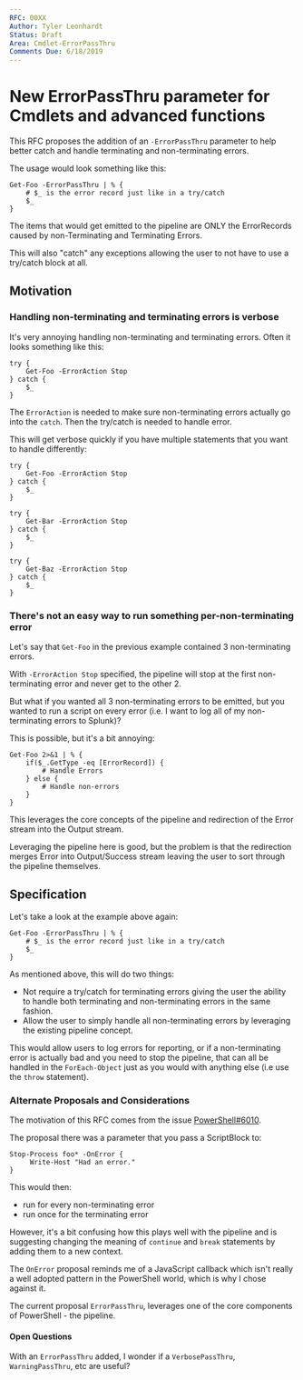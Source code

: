 ```yaml
---
RFC: 00XX
Author: Tyler Leonhardt
Status: Draft
Area: Cmdlet-ErrorPassThru
Comments Due: 6/18/2019
---
```


# New ErrorPassThru parameter for Cmdlets and advanced functions

This RFC proposes the addition of an
`-ErrorPassThru`
parameter to help better catch and handle terminating and non-terminating errors.

The usage would look something like this:

```pwsh
Get-Foo -ErrorPassThru | % {
    # $_ is the error record just like in a try/catch
    $_
}
```

The items that would get emitted to the pipeline are ONLY the ErrorRecords caused by non-Terminating and Terminating Errors.

This will also "catch" any exceptions allowing the user to not have to use a try/catch block at all.

## Motivation

### Handling non-terminating and terminating errors is verbose

It's very annoying handling non-terminating and terminating errors.
Often it looks something like this:

```pwsh
try {
    Get-Foo -ErrorAction Stop
} catch {
    $_
}
```

The
`ErrorAction`
is needed to make sure non-terminating errors actually go into the
`catch`.
Then the try/catch is needed to handle error.

This will get verbose quickly if you have multiple statements that you want to handle differently:

```pwsh
try {
    Get-Foo -ErrorAction Stop
} catch {
    $_
}

try {
    Get-Bar -ErrorAction Stop
} catch {
    $_
}

try {
    Get-Baz -ErrorAction Stop
} catch {
    $_
}
```

### There's not an easy way to run something per-non-terminating error

Let's say that
`Get-Foo`
in the previous example contained 3 non-terminating errors.

With
`-ErrorAction Stop`
specified,
the pipeline will stop at the first non-terminating error and never get to the other 2.

But what if you wanted all 3 non-terminating errors to be emitted,
but you wanted to run a script on every error
(i.e. I want to log all of my non-terminating errors to Splunk)?

This is possible,
but it's a bit annoying:

```pwsh
Get-Foo 2>&1 | % {
    if($_.GetType -eq [ErrorRecord]) {
        # Handle Errors
    } else {
        # Handle non-errors
    }
}
```

This leverages the core concepts of the pipeline and redirection of the Error stream into the Output stream.

Leveraging the pipeline here is good,
but the problem is that the redirection merges Error into Output/Success stream leaving the user to sort through the pipeline themselves.

## Specification

Let's take a look at the example above again:

```pwsh
Get-Foo -ErrorPassThru | % {
    # $_ is the error record just like in a try/catch
    $_
}
```

As mentioned above, this will do two things:

* Not require a try/catch for terminating errors giving the user the ability to handle both terminating and non-terminating errors in the same fashion.
* Allow the user to simply handle all non-terminating errors by leveraging the existing pipeline concept.

This would allow users to log errors for reporting,
or if a non-terminating error is actually bad and you need to stop the pipeline,
that can all be handled in the
`ForEach-Object`
just as you would with anything else
(i.e use the `throw` statement).

### Alternate Proposals and Considerations

The motivation of this RFC comes from the issue [PowerShell#6010](https://github.com/PowerShell/PowerShell/issues/6010).

The proposal there was a parameter that you pass a ScriptBlock to:

```pwsh
Stop-Process foo* -OnError {
     Write-Host "Had an error."
}
```

This would then:

* run for every non-terminating error
* run once for the terminating error

However,
it's a bit confusing how this plays well with the pipeline and is suggesting changing the meaning of
`continue`
and
`break`
statements by adding them to a new context.

The
`OnError`
proposal reminds me of a JavaScript callback which isn't really a well adopted pattern in the PowerShell world,
which is why I chose against it.

The current proposal
`ErrorPassThru`,
leverages one of the core components of PowerShell - the pipeline.

#### Open Questions

With an
`ErrorPassThru`
added,
I wonder if a
`VerbosePassThru`,
`WarningPassThru`,
etc are useful?
